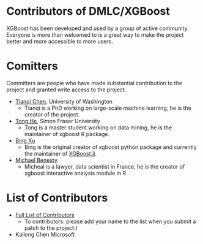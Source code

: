 Contributors of DMLC/XGBoost
=======
XGBoost has been developed and used by a group of active community. Everyone is more than welcomed to is a great way to make the project better and more accessible to more users.

Comitters
=======
Committers are people who have made substantial contribution to the project and granted write access to the project.
* [Tianqi Chen](https://github.com/tqchen), University of Washington
  - Tianqi is a PhD working on large-scale machine learning, he is the creator of the project.
* [Tong He](https://github.com/hetong007), Simon Fraser University
  - Tong is a master student working on data mining, he is the maintainer of xgboost R package.
* [Bing Xu](https://github.com/antinucleon)
  - Bing is the original creator of xgboost python package and currently the maintainer of [XGBoost.jl](https://github.com/antinucleon/XGBoost.jl).
* [Michael Benesty](https://github.com/pommedeterresautee)
  - Micheal is a lawyer, data scientist in France, he is the creator of xgboost interactive analysis module in R.

List of Contributors
=======
* [Full List of Contributors](https://github.com/dmlc/xgboost/graphs/contributors)
  - To contributors: please add your name to the list when you submit a patch to the project:)
* Kailong Chen Microsoft
